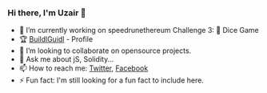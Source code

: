 ### Hi there, I'm Uzair 👋



- 🔭 I’m currently working on speedrunethereum Challenge 3: 🎲 Dice Game
- 🏆 [BuildlGuidl](https://buidlguidl.com/builders/0xe8CD1Ac6b04238dbFC711A6616d2F43a5d126754) - Profile
- 👯 I’m looking to collaborate on opensource projects. 
- 💬 Ask me about jS, Solidity...
- 📫 How to reach me: [Twitter](https://mobile.twitter.com/uzair0111), [Facebook](https://www.facebook.com/mohammed.uzair.5661/)
- ⚡ Fun fact: I'm still looking for a fun fact to include here.


